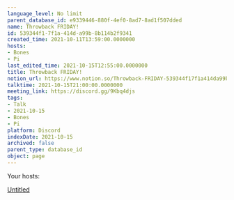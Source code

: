 ```yaml
---
language_level: No limit
parent_database_id: e9339446-880f-4ef0-8ad7-8ad1f507dded
name: Throwback FRIDAY!
id: 539344f1-7f1a-414d-a99b-8b114b2f9341
created_time: 2021-10-11T13:59:00.0000000
hosts:
- Bones
- Pi
last_edited_time: 2021-10-15T12:55:00.0000000
title: Throwback FRIDAY!
notion_url: https://www.notion.so/Throwback-FRIDAY-539344f17f1a414da99b8b114b2f9341
talktime: 2021-10-15T21:00:00.0000000
meeting_link: https://discord.gg/9Kbq4djs
tags:
- Talk
- 2021-10-15
- Bones
- Pi
platform: Discord
indexDate: 2021-10-15
archived: false
parent_type: database_id
object: page
---
```




Your hosts:

[Untitled](https://www.notion.so/482e61b02b9c4456b2b4fe86bb7544c6)   






